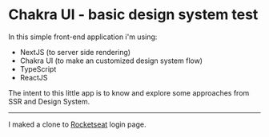 # Chakra UI - basic design system test
In this simple front-end application i'm using:

- NextJS (to server side rendering)
- Chakra UI (to make an customized design system flow)
- TypeScript 
- ReactJS

The intent to this little app is to know and explore some approaches
from SSR and Design System.

----

I maked a clone to [Rocketseat](https://app.rocketseat.com.br/?to=%2Fdashboard) login page.
